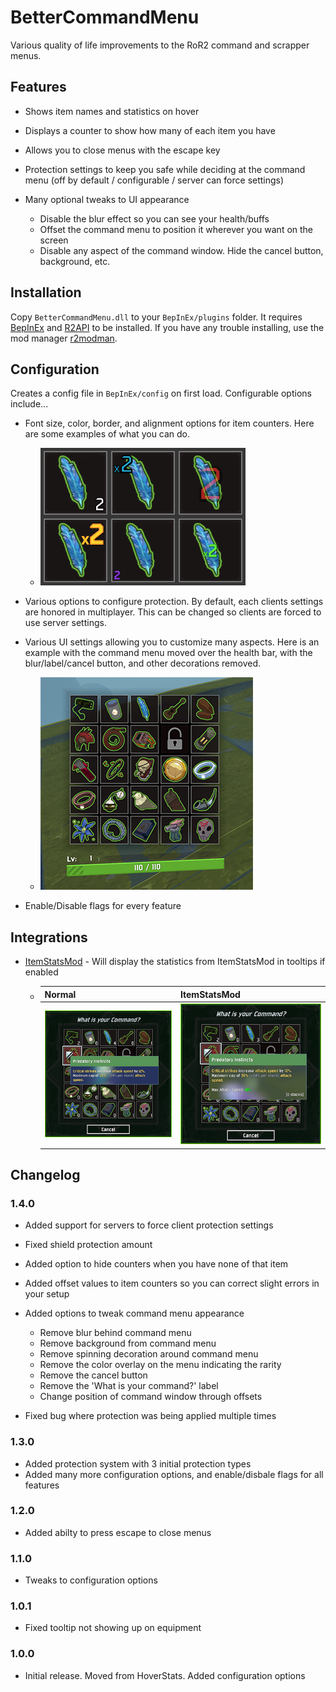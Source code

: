# BetterCommandMenu
Various quality of life improvements to the RoR2 command and scrapper menus.
## Features
- Shows item names and statistics on hover
- Displays a counter to show how many of each item you have
- Allows you to close menus with the escape key
- Protection settings to keep you safe while deciding at the command menu (off by default / configurable / server can force settings)
- Many optional tweaks to UI appearance

    - Disable the blur effect so you can see your health/buffs
    - Offset the command menu to position it wherever you want on the screen
    - Disable any aspect of the command window. Hide the cancel button, background, etc.

## Installation
Copy `BetterCommandMenu.dll` to your `BepInEx/plugins` folder. It requires [BepInEx](https://thunderstore.io/package/bbepis/BepInExPack/) and [R2API](https://thunderstore.io/package/tristanmcpherson/R2API/) to be installed. If you have any trouble installing, use the mod manager [r2modman](https://thunderstore.io/package/ebkr/r2modman/).

## Configuration
Creates a config file in `BepInEx/config` on first load. Configurable options include...

- Font size, color, border, and alignment options for item counters. Here are some examples of what you can do.

    - ![font examples](ReadmeResources/IconGrid.png)

- Various options to configure protection. By default, each clients settings are honored in multiplayer. This can be changed so clients are forced to use server settings.
- Various UI settings allowing you to customize many aspects. Here is an example with the command menu moved over the health bar, with the blur/label/cancel button, and other decorations removed.

    - ![customized menu](ReadmeResources/CommandMenuAboveHealth-small.png)

- Enable/Disable flags for every feature

## Integrations
-  [ItemStatsMod](https://thunderstore.io/package/ontrigger/ItemStatsMod/) - Will display the statistics from ItemStatsMod in tooltips if enabled

    - |Normal|ItemStatsMod|
      |------|------------|
      |![normal tooltips](ReadmeResources/NormalTooltip-small.png)|![itemstatsmod](ReadmeResources/ItemStatsTooltip-small.png)|

## Changelog
### 1.4.0
- Added support for servers to force client protection settings
- Fixed shield protection amount
- Added option to hide counters when you have none of that item
- Added offset values to item counters so you can correct slight errors in your setup
- Added options to tweak command menu appearance

    - Remove blur behind command menu
    - Remove background from command menu
    - Remove spinning decoration around command menu
    - Remove the color overlay on the menu indicating the rarity
    - Remove the cancel button
    - Remove the 'What is your command?' label
    - Change position of command window through offsets

- Fixed bug where protection was being applied multiple times

### 1.3.0
- Added protection system with 3 initial protection types
- Added many more configuration options, and enable/disbale flags for all features
### 1.2.0
- Added abilty to press escape to close menus
### 1.1.0
- Tweaks to configuration options
### 1.0.1
- Fixed tooltip not showing up on equipment
### 1.0.0
- Initial release. Moved from HoverStats. Added configuration options